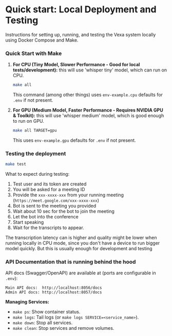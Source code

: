 # Quick start: Local Deployment and Testing

Instructions for setting up, running, and testing the Vexa system locally using Docker Compose and Make.


### Quick Start with Make


1.  **For CPU (Tiny Model, Slower Performance - Good for local tests/development):**
   this will use 'whisper tiny' model, which can run on CPU.
    ```bash
    make all
    ```
    This command (among other things) uses `env-example.cpu` defaults for `.env` if not present.

2.  **For GPU (Medium Model, Faster Performance - Requires NVIDIA GPU & Toolkit):**
    this will use 'whisper medium' model, which is good enough to run on GPU.
    ```bash
    make all TARGET=gpu
    ```
    This uses `env-example.gpu` defaults for `.env` if not present.


### Testing the deployment

```bash
make test
```

What to expect during testing:
1. Test user and its token are created
2. You will be asked for a meeting ID
3. Provide the `xxx-xxxx-xxx` from your running meeting (`https://meet.google.com/xxx-xxxx-xxx`)
4. Bot is sent to the meeting you provided 
5. Wait about 10 sec for the bot to join the meeting
6. Let the bot into the conference
7. Start speaking
8. Wait for the transcripts to appear. 
 
The transcription latency can is higher and quality might be lower  when running locally in CPU mode, since you don't have a device to run bigger model quickly. But this is usually enough for development and testing


### API Documentation that is running behind the hood

API docs (Swagger/OpenAPI) are available at (ports are configurable in `.env`):

```
Main API docs:  http://localhost:8056/docs
Admin API docs: http://localhost:8057/docs
```

**Managing Services:**
- `make ps`: Show container status.
- `make logs`: Tail logs (or `make logs SERVICE=<service_name>`).
- `make down`: Stop all services.
- `make clean`: Stop services and remove volumes.

